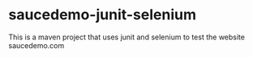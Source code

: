 # saucedemo-junit-selenium
This is a maven project that uses junit and selenium to test the website saucedemo.com
